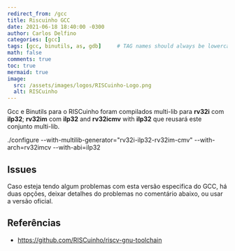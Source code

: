```yaml
---
redirect_from: /gcc
title: Riscuinho GCC
date: 2021-06-18 18:40:00 -0300
author: Carlos Delfino
categories: [gcc]
tags: [gcc, binutils, as, gdb]     # TAG names should always be lowercase
math: false
comments: true
toc: true
mermaid: true
image:
  src: /assets/images/logos/RISCuinho-Logo.png
  alt: RISCuinho
---
```


Gcc e Binutils para o RISCuinho foram compilados multi-lib para **rv32i** com **ilp32**; **rv32im** com **ilp32** and **rv32icmv** with **ilp32** que reusará este conjunto multi-lib. 

./configure --with-multilib-generator="rv32i-ilp32-rv32im-cmv" --with-arch=rv32imcv --with-abi=ilp32

## Issues

Caso esteja tendo algum problemas com esta versão especifica do GCC, há duas opções, deixar detalhes do problemas no comentário abaixo, ou usar a versão oficial.

## Referências

- https://github.com/RISCuinho/riscv-gnu-toolchain
